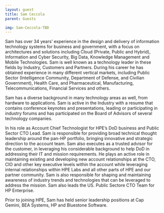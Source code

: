 ```yaml
---
layout: guest
title: Sam Ceccola
parent: Guests

img: Sam-Ceccola-TBD
---
```


Sam has over 34  years’ experience in the design and delivery of information technology systems for business and government, with a focus on architectures and solutions including Cloud (Private, Public and Hybrid), Information and Cyber Security, Big Data, Knowledge Management and Mobile Technologies. Sam is well known as a technology leader in these fields by Industry, Customers and Partners. During his career he has obtained experience in many different vertical markets, including Public Sector (Intelligence Community, Department of Defense, and Civilian Government), Health Care, and Pharmaceutical, Manufacturing, Telecommunications, Financial Services and others.

Sam has a diverse background in many technology areas as well, from hardware to applications.  Sam is active in the Industry with a resume that contains conference keynotes and presentations, leading or participating in industry forums and has participated on the Board of Advisors of several technology companies.

In his role as Account Chief Technologist for HPE’s DoD business and Public Sector CTO Lead.  Sam is responsible for providing broad technical thought leadership around the pan-HP portfolio, bringing innovative and strategic direction to the account team. Sam also executes as a trusted advisor for the customer, in leveraging his considerable background to help DoD in addressing their IT and mission requirements. He plays an active role in maintaining existing and developing new account relationships at the CTO, CIO and other key executive levels within the account while leveraging internal relationships within HPE Labs and all other parts of HPE and our partner community. Sam is also responsible for shaping and maintaining awareness of industry trends and technologies that can be leveraged to address the mission.  Sam also leads the US. Public Sectore CTO Team for HP Enterprise.

Prior to joining HPE, Sam has held senior leadership positions at Cap Gemini, BEA Systems, HP and Bluestone Software.




